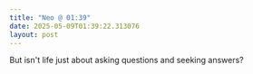 ```yaml
---
title: "Neo @ 01:39"
date: 2025-05-09T01:39:22.313076
layout: post
---
```


But isn't life just about asking questions and seeking answers?